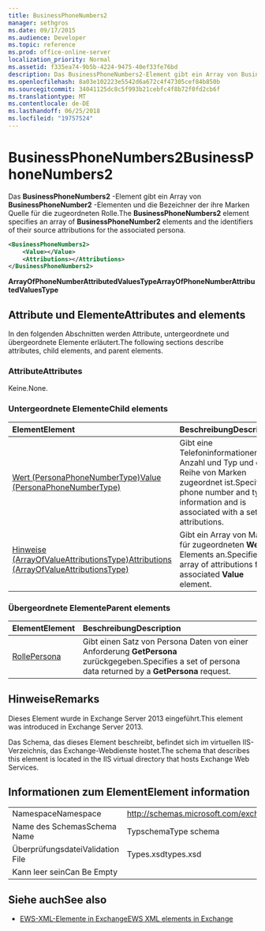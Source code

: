 ```yaml
---
title: BusinessPhoneNumbers2
manager: sethgros
ms.date: 09/17/2015
ms.audience: Developer
ms.topic: reference
ms.prod: office-online-server
localization_priority: Normal
ms.assetid: f335ea74-9b5b-4224-9475-40ef33fe76bd
description: Das BusinessPhoneNumbers2-Element gibt ein Array von BusinessPhoneNumber2-Elementen und die Bezeichner der ihre Marken Quelle für die zugeordneten Rolle.
ms.openlocfilehash: 8a03e102223e5542d6a672c4f47305cef84b850b
ms.sourcegitcommit: 34041125dc8c5f993b21cebfc4f8b72f0fd2cb6f
ms.translationtype: MT
ms.contentlocale: de-DE
ms.lasthandoff: 06/25/2018
ms.locfileid: "19757524"
---
```

# <a name="businessphonenumbers2"></a><span data-ttu-id="31e5d-103">BusinessPhoneNumbers2</span><span class="sxs-lookup"><span data-stu-id="31e5d-103">BusinessPhoneNumbers2</span></span>

<span data-ttu-id="31e5d-104">Das **BusinessPhoneNumbers2** -Element gibt ein Array von **BusinessPhoneNumber2** -Elementen und die Bezeichner der ihre Marken Quelle für die zugeordneten Rolle.</span><span class="sxs-lookup"><span data-stu-id="31e5d-104">The **BusinessPhoneNumbers2** element specifies an array of **BusinessPhoneNumber2** elements and the identifiers of their source attributions for the associated persona.</span></span> 
  
```XML
<BusinessPhoneNumbers2>
    <Value></Value>
    <Attributions></Attributions>
</BusinessPhoneNumbers2>
```

 <span data-ttu-id="31e5d-105">**ArrayOfPhoneNumberAttributedValuesType**</span><span class="sxs-lookup"><span data-stu-id="31e5d-105">**ArrayOfPhoneNumberAttributedValuesType**</span></span>
## <a name="attributes-and-elements"></a><span data-ttu-id="31e5d-106">Attribute und Elemente</span><span class="sxs-lookup"><span data-stu-id="31e5d-106">Attributes and elements</span></span>

<span data-ttu-id="31e5d-107">In den folgenden Abschnitten werden Attribute, untergeordnete und übergeordnete Elemente erläutert.</span><span class="sxs-lookup"><span data-stu-id="31e5d-107">The following sections describe attributes, child elements, and parent elements.</span></span>
  
### <a name="attributes"></a><span data-ttu-id="31e5d-108">Attribute</span><span class="sxs-lookup"><span data-stu-id="31e5d-108">Attributes</span></span>

<span data-ttu-id="31e5d-109">Keine.</span><span class="sxs-lookup"><span data-stu-id="31e5d-109">None.</span></span>
  
### <a name="child-elements"></a><span data-ttu-id="31e5d-110">Untergeordnete Elemente</span><span class="sxs-lookup"><span data-stu-id="31e5d-110">Child elements</span></span>

|<span data-ttu-id="31e5d-111">**Element**</span><span class="sxs-lookup"><span data-stu-id="31e5d-111">**Element**</span></span>|<span data-ttu-id="31e5d-112">**Beschreibung**</span><span class="sxs-lookup"><span data-stu-id="31e5d-112">**Description**</span></span>|
|:-----|:-----|
|[<span data-ttu-id="31e5d-113">Wert (PersonaPhoneNumberType)</span><span class="sxs-lookup"><span data-stu-id="31e5d-113">Value (PersonaPhoneNumberType)</span></span>](value-personaphonenumbertype.md) <br/> |<span data-ttu-id="31e5d-114">Gibt eine Telefoninformationen Anzahl und Typ und eine Reihe von Marken zugeordnet ist.</span><span class="sxs-lookup"><span data-stu-id="31e5d-114">Specifies a phone number and type information and is associated with a set of attributions.</span></span>  <br/> |
|[<span data-ttu-id="31e5d-115">Hinweise (ArrayOfValueAttributionsType)</span><span class="sxs-lookup"><span data-stu-id="31e5d-115">Attributions (ArrayOfValueAttributionsType)</span></span>](attributions-arrayofvalueattributionstype.md) <br/> |<span data-ttu-id="31e5d-116">Gibt ein Array von Marken für zugeordneten **Wert** Elements an.</span><span class="sxs-lookup"><span data-stu-id="31e5d-116">Specifies an array of attributions for its associated **Value** element.</span></span>  <br/> |
   
### <a name="parent-elements"></a><span data-ttu-id="31e5d-117">Übergeordnete Elemente</span><span class="sxs-lookup"><span data-stu-id="31e5d-117">Parent elements</span></span>

|<span data-ttu-id="31e5d-118">**Element**</span><span class="sxs-lookup"><span data-stu-id="31e5d-118">**Element**</span></span>|<span data-ttu-id="31e5d-119">**Beschreibung**</span><span class="sxs-lookup"><span data-stu-id="31e5d-119">**Description**</span></span>|
|:-----|:-----|
|[<span data-ttu-id="31e5d-120">Rolle</span><span class="sxs-lookup"><span data-stu-id="31e5d-120">Persona</span></span>](persona.md) <br/> |<span data-ttu-id="31e5d-121">Gibt einen Satz von Persona Daten von einer Anforderung **GetPersona** zurückgegeben.</span><span class="sxs-lookup"><span data-stu-id="31e5d-121">Specifies a set of persona data returned by a **GetPersona** request.</span></span>  <br/> |
   
## <a name="remarks"></a><span data-ttu-id="31e5d-122">Hinweise</span><span class="sxs-lookup"><span data-stu-id="31e5d-122">Remarks</span></span>

<span data-ttu-id="31e5d-123">Dieses Element wurde in Exchange Server 2013 eingeführt.</span><span class="sxs-lookup"><span data-stu-id="31e5d-123">This element was introduced in Exchange Server 2013.</span></span>
  
<span data-ttu-id="31e5d-124">Das Schema, das dieses Element beschreibt, befindet sich im virtuellen IIS-Verzeichnis, das Exchange-Webdienste hostet.</span><span class="sxs-lookup"><span data-stu-id="31e5d-124">The schema that describes this element is located in the IIS virtual directory that hosts Exchange Web Services.</span></span>
  
## <a name="element-information"></a><span data-ttu-id="31e5d-125">Informationen zum Element</span><span class="sxs-lookup"><span data-stu-id="31e5d-125">Element information</span></span>

|||
|:-----|:-----|
|<span data-ttu-id="31e5d-126">Namespace</span><span class="sxs-lookup"><span data-stu-id="31e5d-126">Namespace</span></span>  <br/> |http://schemas.microsoft.com/exchange/services/2006/types  <br/> |
|<span data-ttu-id="31e5d-127">Name des Schemas</span><span class="sxs-lookup"><span data-stu-id="31e5d-127">Schema Name</span></span>  <br/> |<span data-ttu-id="31e5d-128">Typschema</span><span class="sxs-lookup"><span data-stu-id="31e5d-128">Type schema</span></span>  <br/> |
|<span data-ttu-id="31e5d-129">Überprüfungsdatei</span><span class="sxs-lookup"><span data-stu-id="31e5d-129">Validation File</span></span>  <br/> |<span data-ttu-id="31e5d-130">Types.xsd</span><span class="sxs-lookup"><span data-stu-id="31e5d-130">types.xsd</span></span>  <br/> |
|<span data-ttu-id="31e5d-131">Kann leer sein</span><span class="sxs-lookup"><span data-stu-id="31e5d-131">Can Be Empty</span></span>  <br/> ||
   
## <a name="see-also"></a><span data-ttu-id="31e5d-132">Siehe auch</span><span class="sxs-lookup"><span data-stu-id="31e5d-132">See also</span></span>



- [<span data-ttu-id="31e5d-133">EWS-XML-Elemente in Exchange</span><span class="sxs-lookup"><span data-stu-id="31e5d-133">EWS XML elements in Exchange</span></span>](ews-xml-elements-in-exchange.md)

